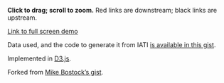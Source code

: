 **Click to drag; scroll to zoom.** Red links are downstream; black links are upstream.

[Link to full screen demo](https://bl.ocks.org/andylolz/raw/34dbc9e1d3ae04c5a331af1f978849f2/)

Data used, and the code to generate it from IATI [is available in this gist](https://gist.github.com/andylolz/34dbc9e1d3ae04c5a331af1f978849f2).

Implemented in [D3.js](http://d3js.org/).

Forked from [Mike Bostock’s gist](https://gist.github.com/mbostock/1153292).
